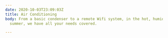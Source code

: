 ```yaml
---
date: 2020-10-03T23:09:03Z
title: Air Conditioning
body: From a basic condenser to a remote Wifi system, in the hot, humid, Louisiana
  summer, we have all your needs covered.

---
```

